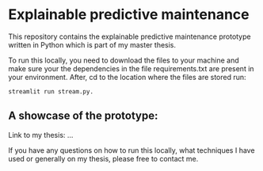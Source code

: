 # Explainable predictive maintenance

This repository contains the explainable predictive maintenance prototype written in Python which is part of my master thesis. 

To run this locally, you need to download the files to your machine and make sure your the dependencies in the file requirements.txt are present in your environment. After, cd to the location where the files are stored run:

```
streamlit run stream.py.
```

## A showcase of the prototype:




Link to my thesis: ...


If you have any questions on how to run this locally, what techniques I have used or generally on my thesis, please free to contact me.
